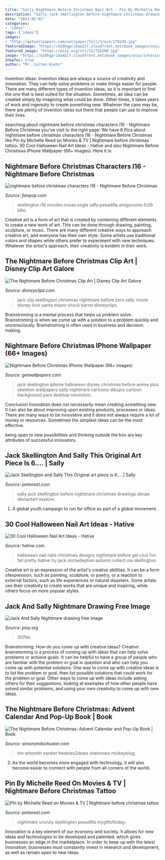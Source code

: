 ```yaml
---
title: "Sally Nightmare Before Christmas Nail Art - Pin By Michelle Reed On Movies &amp; Tv"
description: "Sally jack skellington before nightmare christmas drawings denae deviantart explore"
date: "2023-02-02"
categories:
- "ideas"
tags: ["ideas"]
images:
- "http://getwallpapers.com/wallpaper/full/3/e/e/278249.jpg"
featuredImage: "https://d28hgpri8am2if.cloudfront.net/book_images/onix/interior_spreads/9781683839682/the-nightmare-before-christmas-pop-up-book-and-advent-calendar-9781683839682.in01.jpg"
featured_image: "https://pixy.org/src/72/725200.jpg"
image: "https://d28hgpri8am2if.cloudfront.net/book_images/onix/interior_spreads/9781683839682/the-nightmare-before-christmas-pop-up-book-and-advent-calendar-9781683839682.in01.jpg"
ShowToc: true
author: "Mr. Colten Kiehn"
---
```



Invention ideas:
Invention ideas are always a source of creativity and innovation. They can help solve problems or make things easier for people. There are many different types of invention ideas, so it is important to find the one that is best suited for the situation. Sometimes, an idea can be created simply by imagining what could be done. Other times, it takes years of work and ingenuity to create something new. Whatever the case may be, there are plenty of invention ideas out there that people can use to improve their lives.

	

		
searching about nightmare before christmas characters i16 - Nightmare Before Christmas you've visit to the right page. We have 8 Pics about nightmare before christmas characters i16 - Nightmare Before Christmas like Pin by Michelle Reed on Movies &amp; TV | Nightmare before christmas tattoo, 30 Cool Halloween Nail Art Ideas - Hative and also Nightmare Before Christmas iPhone Wallpaper (66+ images). Here it is:
		
    
## Nightmare Before Christmas Characters I16 - Nightmare Before Christmas

<img loading=lazy src="http://images6.fanpop.com/image/photos/39500000/nightmare-before-christmas-characters-i16-nightmare-before-christmas-39562596-663-900.png" onerror="this.onerror=null;this.src='https://tse3.mm.bing.net/th?id=OIP.IsHVib_yYLinPCxDDaAz6wHaKD&amp;pid=15.1';" alt="nightmare before christmas characters i16 - Nightmare Before Christmas">

_Source: fanpop.com_

>skellington i16 moviles cosas oogie sdfa pesadilla amigurumis fc09 kiko. 

	

Creative art is a form of art that is created by combining different elements to create a new work of art. This can be done through drawing, painting, sculpture, or music. There are many different creative ways to approach creative art, and everyone has their own style. Some artists use traditional colors and shapes while others prefer to experiment with new techniques. Whatever the artist's approach, their creativity is evident in their work.

    
## The Nightmare Before Christmas Clip Art | Disney Clip Art Galore

<img loading=lazy src="https://www.disneyclips.com/imagesnewb3/images/jack-skellington4.png" onerror="this.onerror=null;this.src='https://tse4.mm.bing.net/th?id=OIP.y0jOlpoY0LCaC5SBpiPGbQHaMY&amp;pid=15.1';" alt="The Nightmare Before Christmas Clip Art | Disney Clip Art Galore">

_Source: disneyclips.com_

>jack clip skellington christmas nightmare before zero sally movie disney lock santa mayor shock barrel disneyclips. 

	

Brainstroming is a mental process that helps us problem solve. Brainstroming is when we come up with a solution to a problem quickly and unconsciously. Brainstroming is often used in business and decision making.

    
## Nightmare Before Christmas IPhone Wallpaper (66+ Images)

<img loading=lazy src="http://getwallpapers.com/wallpaper/full/3/e/e/278249.jpg" onerror="this.onerror=null;this.src='https://tse1.mm.bing.net/th?id=OIP.5ysZVvczThEDHVuE2-XSjQHaNK&amp;pid=15.1';" alt="Nightmare Before Christmas iPhone Wallpaper (66+ images)">

_Source: getwallpapers.com_

>jack skellington iphone halloween disney christmas before anime plus skeleton wallpapers sally nightmare cartoons dibujos cartoon background para desktop resolution. 

	

Conclusion
Innovation does not necessarily mean creating something new. It can also be about improving upon existing products, processes or ideas.
There are many ways to be innovative and it does not always require a lot of money or resources. Sometimes the simplest ideas can be the most effective.

 being open to new possibilities and thinking outside the box are key attributes of successful innovators.

    
## Jack Skellington And Sally This Original Art Piece Is 6.… | Sally

<img loading=lazy src="https://i.pinimg.com/originals/73/ff/a4/73ffa4cb6371fef1e9815e3131bea35a.jpg" onerror="this.onerror=null;this.src='https://tse4.mm.bing.net/th?id=OIP.6AkBO-gThb-mI5lsCJ7UhwAAAA&amp;pid=15.1';" alt="Jack Skellington and Sally This Original art piece is 6.… | Sally">

_Source: pinterest.com_

>sally jack skellington before nightmare christmas drawings denae deviantart explore. 

	

1. A global youth campaign to run for office as part of a global movement. 

    
## 30 Cool Halloween Nail Art Ideas - Hative

<img loading=lazy src="https://hative.com/wp-content/uploads/2014/10/halloween-nail-art-ideas/26-halloween-nail-art.jpg" onerror="this.onerror=null;this.src='https://tse4.mm.bing.net/th?id=OIP.2EapRS18s7e7ay7yV8i9CgHaJo&amp;pid=15.1';" alt="30 Cool Halloween Nail Art Ideas - Hative">

_Source: hative.com_

>halloween nail nails christmas designs nightmare before gel cool fun fall pretty hative try jack michellephan autumn collect via skellington. 

	

Creative art is an expression of the artist's creative abilities. It can be a form ofexpression, such as painting, sculpture, or poetry, or a reaction to external factors, such as life experiences or natural disasters. Some artists use their creativity to create works that are unique and inspiring, while others focus on more popular styles.

    
## Jack And Sally Nightmare Drawing Free Image

<img loading=lazy src="https://pixy.org/src/72/725200.jpg" onerror="this.onerror=null;this.src='https://tse3.mm.bing.net/th?id=OIP.RdTplYVKIPZZbPlUk-j6nQHaJU&amp;pid=15.1';" alt="Jack And Sally Nightmare drawing free image">

_Source: pixy.org_

>307kb. 

	

Brainstorming: How do you come up with creative ideas?
Creative brainstorming is a process of coming up with ideas that can help solve problems or achieve goals. It can be helpful to have a group of people who are familiar with the problem or goal in question and who can help you come up with potential solutions. One way to come up with creative ideas is to list the problem or goal, then list possible solutions that could work for the problem or goal. Other ways to come up with ideas include asking others for their suggestions, looking at examples of how other people have solved similar problems, and using your own creativity to come up with new ideas.

    
## The Nightmare Before Christmas: Advent Calendar And Pop-Up Book | Book

<img loading=lazy src="https://d28hgpri8am2if.cloudfront.net/book_images/onix/interior_spreads/9781683839682/the-nightmare-before-christmas-pop-up-book-and-advent-calendar-9781683839682.in01.jpg" onerror="this.onerror=null;this.src='https://tse3.mm.bing.net/th?id=OIP.cw_Dsw-uz1mwOpOUiqL-QAHaE8&amp;pid=15.1';" alt="The Nightmare Before Christmas: Advent Calendar and Pop-Up Book | Book">

_Source: simonandschuster.com_

>tim whsmith nerdist freebies2deals sheknows mickeyblog. 

	

2. As the world becomes more engaged with technology, it will also become easier to connect with people from all corners of the world. 

    
## Pin By Michelle Reed On Movies &amp; TV | Nightmare Before Christmas Tattoo

<img loading=lazy src="https://i.pinimg.com/736x/3c/e4/8a/3ce48ae4c183f2c844ec3f5bd080c295.jpg" onerror="this.onerror=null;this.src='https://tse3.mm.bing.net/th?id=OIP.ifrp-algWZdhwp3cvhbc_gHaKF&amp;pid=15.1';" alt="Pin by Michelle Reed on Movies &amp; TV | Nightmare before christmas tattoo">

_Source: pinterest.com_

>nightmare ururuty skellington pesadilla mygiftoftoday. 

	

Innovation is a key element of our economy and society. It allows for new ideas and technologies to be developed and patented, which gives businesses an edge in the marketplace. In order to keep up with the latest innovation, businesses must constantly invest in research and development, as well as remain open to new ideas.

